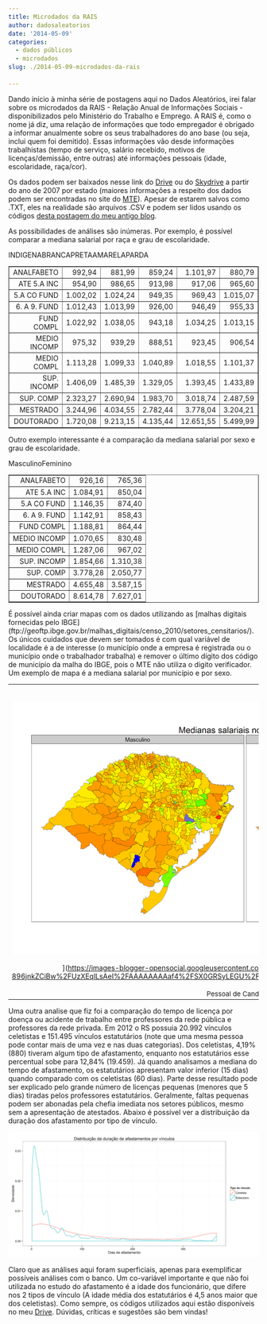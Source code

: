 ```yaml
---
title: Microdados da RAIS
author: dadosaleatorios
date: '2014-05-09'
categories:
  - dados públicos
  - microdados
slug: ./2014-05-09-microdados-da-rais

---
```


Dando início à minha série de postagens aqui no Dados Aleatórios, irei falar sobre os microdados da RAIS - Relação Anual de Informações Sociais - disponibilizados pelo Ministério do Trabalho e Emprego. A RAIS é, como o nome já diz, uma relação de informações que todo empregador é obrigado a informar anualmente sobre os seus trabalhadores do ano base (ou seja, inclui quem foi demitido). Essas informações vão desde informações trabalhistas (tempo de serviço, salário recebido, motivos de licenças/demissão, entre outras) até informações pessoais (idade, escolaridade, raça/cor).

Os dados podem ser baixados nesse link do [Drive](https://drive.google.com/folderview?id=0ByKsqUnItyBhU2RmdUloTnJGRGM&usp=sharing) ou do [Skydrive](https://onedrive.live.com/?cid=4730a18374157534&id=4730A18374157534%21107&authkey=!AGle_BhixMoXOwM) a partir do ano de 2007 por estado (maiores informações a respeito dos dados podem ser encontradas no site do [MTE](http://portal.mte.gov.br/geral/estatisticas.htm)). Apesar de estarem salvos como .TXT, eles na realidade são arquivos .CSV e podem ser lidos usando os códigos [desta postagem do meu antigo blog](http://rcoster.blogspot.com.br/2014/02/lendo-grandes-bancos-de-dados.html#more).

As possibilidades de análises são inúmeras. Por exemplo, é possível comparar a mediana salarial por raça e grau de escolaridade.

<table style="text-align:center;" border="1" ><tbody ><tr >INDIGENABRANCAPRETAAMARELAPARDA</tr><tr >
<td style="text-align:right;" >ANALFABETO
</td>
<td style="text-align:right;" >992,94
</td>
<td style="text-align:right;" >881,99
</td>
<td style="text-align:right;" >859,24
</td>
<td style="text-align:right;" >1.101,97
</td>
<td style="text-align:right;" >880,79
</td></tr><tr >
<td style="text-align:right;" >ATE 5.A INC
</td>
<td style="text-align:right;" >954,90
</td>
<td style="text-align:right;" >986,65
</td>
<td style="text-align:right;" >913,98
</td>
<td style="text-align:right;" >917,06
</td>
<td style="text-align:right;" >965,60
</td></tr><tr >
<td style="text-align:right;" >5.A CO FUND
</td>
<td style="text-align:right;" >1.002,02
</td>
<td style="text-align:right;" >1.024,24
</td>
<td style="text-align:right;" >949,35
</td>
<td style="text-align:right;" >969,43
</td>
<td style="text-align:right;" >1.015,07
</td></tr><tr >
<td style="text-align:right;" >6. A 9. FUND
</td>
<td style="text-align:right;" >1.012,43
</td>
<td style="text-align:right;" >1.013,99
</td>
<td style="text-align:right;" >926,00
</td>
<td style="text-align:right;" >946,49
</td>
<td style="text-align:right;" >955,33
</td></tr><tr >
<td style="text-align:right;" >FUND COMPL
</td>
<td style="text-align:right;" >1.022,92
</td>
<td style="text-align:right;" >1.038,05
</td>
<td style="text-align:right;" >943,18
</td>
<td style="text-align:right;" >1.034,25
</td>
<td style="text-align:right;" >1.013,15
</td></tr><tr >
<td style="text-align:right;" >MEDIO INCOMP
</td>
<td style="text-align:right;" >975,32
</td>
<td style="text-align:right;" >939,29
</td>
<td style="text-align:right;" >888,51
</td>
<td style="text-align:right;" >923,45
</td>
<td style="text-align:right;" >906,54
</td></tr><tr >
<td style="text-align:right;" >MEDIO COMPL
</td>
<td style="text-align:right;" >1.113,28
</td>
<td style="text-align:right;" >1.099,33
</td>
<td style="text-align:right;" >1.040,89
</td>
<td style="text-align:right;" >1.018,55
</td>
<td style="text-align:right;" >1.101,37
</td></tr><tr >
<td style="text-align:right;" >SUP. INCOMP
</td>
<td style="text-align:right;" >1.406,09
</td>
<td style="text-align:right;" >1.485,39
</td>
<td style="text-align:right;" >1.329,05
</td>
<td style="text-align:right;" >1.393,45
</td>
<td style="text-align:right;" >1.433,89
</td></tr><tr >
<td style="text-align:right;" >SUP. COMP
</td>
<td style="text-align:right;" >2.323,27
</td>
<td style="text-align:right;" >2.690,94
</td>
<td style="text-align:right;" >1.983,70
</td>
<td style="text-align:right;" >3.018,74
</td>
<td style="text-align:right;" >2.487,59
</td></tr><tr >
<td style="text-align:right;" >MESTRADO
</td>
<td style="text-align:right;" >3.244,96
</td>
<td style="text-align:right;" >4.034,55
</td>
<td style="text-align:right;" >2.782,44
</td>
<td style="text-align:right;" >3.778,04
</td>
<td style="text-align:right;" >3.204,21
</td></tr><tr >
<td style="text-align:right;" >DOUTORADO
</td>
<td style="text-align:right;" >1.720,08
</td>
<td style="text-align:right;" >9.213,15
</td>
<td style="text-align:right;" >4.135,44
</td>
<td style="text-align:right;" >12.651,55
</td>
<td style="text-align:right;" >5.499,99
</td></tr></tbody></table>

Outro exemplo interessante é a comparação da mediana salarial por sexo e grau de escolaridade.

<table border="1" ><tbody ><tr >MasculinoFeminino</tr><tr >
<td align="right" >ANALFABETO
</td>
<td align="right" >926,16
</td>
<td align="right" >765,36
</td></tr><tr >
<td align="right" >ATE 5.A INC
</td>
<td align="right" >1.084,91
</td>
<td align="right" >850,04
</td></tr><tr >
<td align="right" >5.A CO FUND
</td>
<td align="right" >1.146,35
</td>
<td align="right" >874,40
</td></tr><tr >
<td align="right" >6. A 9. FUND
</td>
<td align="right" >1.142,91
</td>
<td align="right" >858,43
</td></tr><tr >
<td align="right" >FUND COMPL
</td>
<td align="right" >1.188,81
</td>
<td align="right" >864,44
</td></tr><tr >
<td align="right" >MEDIO INCOMP
</td>
<td align="right" >1.070,65
</td>
<td align="right" >830,48
</td></tr><tr >
<td align="right" >MEDIO COMPL
</td>
<td align="right" >1.287,06
</td>
<td align="right" >967,02
</td></tr><tr >
<td align="right" >SUP. INCOMP
</td>
<td align="right" >1.854,66
</td>
<td align="right" >1.310,38
</td></tr><tr >
<td align="right" >SUP. COMP
</td>
<td align="right" >3.778,28
</td>
<td align="right" >2.050,77
</td></tr><tr >
<td align="right" >MESTRADO
</td>
<td align="right" >4.655,48
</td>
<td align="right" >3.587,15
</td></tr><tr >
<td align="right" >DOUTORADO
</td>
<td align="right" >8.614,78
</td>
<td align="right" >7.627,01
</td></tr></tbody></table>É possível ainda criar mapas com os dados utilizando as [malhas digitais fornecidas pelo IBGE](ftp://geoftp.ibge.gov.br/malhas_digitais/censo_2010/setores_censitarios/). Os únicos cuidados que devem ser tomados é com qual variável de localidade é a de interesse (o município onde a empresa é registrada ou o município onde o trabalhador trabalha) e remover o último dígito dos código de município da malha do IBGE, pois o MTE não utiliza o digito verificador. Um exemplo de mapa é a mediana salarial por município e por sexo.<table cellpadding="0" align="center" style="margin-left:auto;margin-right:auto;text-align:center;" cellspacing="0" class="tr-caption-container" ><tbody ><tr >
<td >[

![](./imagem-01.png)

](https://images-blogger-opensocial.googleusercontent.com/gadgets/proxy?url=http%3A%2F%2F3.bp.blogspot.com%2F-896jnkZCiBw%2FUzXEqlLsAeI%2FAAAAAAAAaf4%2FSX0GRSyLEGU%2Fs1600%2FMapa.png&container=blogger&gadget=a&rewriteMime=image%2F*)
</td></tr><tr >
<td style="font-size:13.333333969116px;" class="tr-caption" >Pessoal de Candiota ta ganhando bem!
</td></tr></tbody></table>

Uma outra analise que fiz foi a comparação do tempo de licença por doença ou acidente de trabalho entre professores da rede pública e professores da rede privada. Em 2012 o RS possuia 20.992 vínculos celetistas e 151.495 vínculos estatutários (note que uma mesma pessoa pode contar mais de uma vez e nas duas categorias). Dos celetistas, 4,19% (880) tiveram algum tipo de afastamento, enquanto nos estatutários esse percentual sobe para 12,84% (19.459). Já quando analisamos a mediana do tempo de afastamento, os estatutários apresentam valor inferior (15 dias) quando comparado com os celetistas (60 dias). Parte desse resultado pode ser explicado pelo grande número de licenças pequenas (menores que 5 dias) tiradas pelos professores estatutários. Geralmente, faltas pequenas podem ser abonadas pela chefia imediata nos setores públicos, mesmo sem a apresentação de atestados. Abaixo é possível ver a distribuição da duração dos afastamento por tipo de vínculo.

![](./imagem-02.png)

Claro que as análises aqui foram superficiais, apenas para exemplificar possíveis análises com o banco. Um co-variável importante e que não foi utilizada no estudo do afastamento é a idade dos funcionário, que difere nos 2 tipos de vínculo (A idade média dos estatutários é 4,5 anos maior que dos celetistas). Como sempre, os códigos utilizados aqui estão disponíveis no meu [Drive](http://goo.gl/gK3l2k). Dúvidas, críticas e sugestões são bem vindas!

